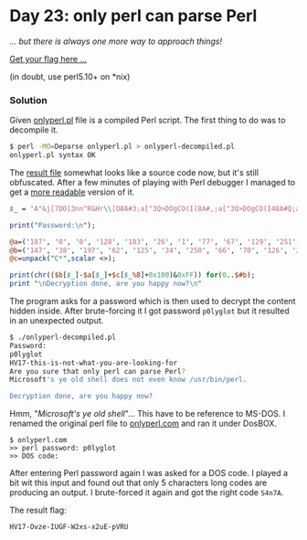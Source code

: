 # Day 23: only perl can parse Perl

*... but there is always one more way to approach things!*

[Get your flag here ...](files/onlyperl.pl "onlyperl.pl")

(in doubt, use perl5.10+ on *nix)

### Solution

Given [onlyperl.pl](files/onlyperl.pl "onlyperl.pl") file is a compiled Perl script. The first thing to do was to decompile it.

```bash
$ perl -MO=Deparse onlyperl.pl > onlyperl-decompiled.pl
onlyperl.pl syntax OK
``` 

The [result file](files/onlyperl-decompiled.pl "onlyperl-decompiled.pl") somewhat looks like a source code now, but it's still obfuscated. After a few minutes of playing with Perl debugger I managed to get a [more readable](files/onlyperl-deobfuscated.pl "onlyperl-deobfuscated.pl") version of it.

```perl
$_ = 'A"&j[7DO]3nn^R&Hr\\[O8A#3;a["3Q>DOgCO(I(8A#,;a["3Q>DOgCO(I48A#Q;a["3Q>DOgCO(nQ3~3&LmV8A"&j[7DQG&DDI,/I=osI3/I=obIQ/I=:UobFt<FF8.Ft``88LKR&DFJJIk,8A"&j[7LO\\[0vQ&!"7jR[LHR[v(L3&vL!RaLG3""!L[R^9\\[OA';

print("Password:\n");

@a=('187', '0', '0', '128', '183', '26', '1', '77', '67', '129', '251', '14', '3', '124', '244', '243', '130', '76', '244', '94', '77', '165', '219', '77', '247', '130', '76', '249', '68', '128', '108', '253', '71', '249', '65', '247', '93', '78', '139', '75', '93', '78', '133', '128', '108', '247', '129', '76', '249', '68', '128', '108', '205', '115', '92', '78', '69', '56', '34', '243', '175', '76', '244', '67', '77', '165', '39', '77', '247', '175', '76', '249', '68', '128', '108', '253', '71', '249', '65', '247', '66', '73', '139', '75', '66', '73', '133', '128', '108', '247', '129', '76', '249', '68', '128', '108', '205', '115', '93', '73', '72', '56', '14', '124', '150', '243', '77', '77', '199', '193', '189', '76', '196', '189', '254', '69', '187', '190', '197', '174', '79', '194', '95', '78', '205', '164', '195', '197', '134', '199', '194', '67', '79', '196', '189', '254', '72', '187', '190', '197', '174', '127', '194', '92', '73', '197', '193', '189', '76', '11', '204', '179', '83', '77', '49', '157', '247', '189', '76', '249', '68', '128', '108', '247', '129', '76', '249', '68', '128', '108', '249', '1', '128', '108', '246', '77', '77', '196', '149', '72', '103', '77', '125', '77', '14', '116', '134', '49', '185', '142', '77', '77', '77', '64', '71', '105', '89', '88', '65', '16', '6', '16', '17', '92', '15', '31', '10', '11', '12', '21', '7', '16', '77', '86', '85', '89', '88', '65', '36', '44', '49', '93', '31', '16', '26', '28', '66', '91', '94', '175', '214', '84', '27', '21', '233', '2', '103', '23', '194', '20', '201', '229', '243', '29', '88', '181', '105', '153', '11', '50', '177', '174', '170', '2', '213', '18', '240', '41', '136', '0', '217', '27', '74', '148', '169', '179', '118', '226', '4', '220', '83', '82', '142', '208', '172', '89', '234', '252', '216', '76', '215', '254', '3', '133', '64', '37', '161', '214', '88', '197', '11', '182', '45', '183', '186', '236', '145', '242', '232', '34', '160', '85', '131', '164', '219', '224', '174', '15', '33', '231', '109', '62', '180', '184', '87', '178', '246', '110', '227', '31', '47', '149', '93', '79', '77', '218', '181', '254', '101', '209', '125', '54', '155', '22', '103', '68', '97', '251', '14', '177', '94', '253', '70', '136', '223', '28', '32', '102', '146', '243', '35', '39', '51', '170', '171', '25', '210', '175', '20', '141', '140', '129', '233', '17', '204', '7', '194', '66', '156', '167', '44', '190', '111', '189', '98', '150', '46', '221', '137', '222', '200', '154', '48', '213', '193', '241', '138', '143', '100', '81', '117', '239', '49', '126', '176', '13', '188', '238', '53', '163', '24', '72', '12', '95', '212', '245', '165', '162', '119', '207', '96', '8', '144', '36', '128', '60', '92', '41', '80', '57', '130', '192', '40', '58', '211', '202', '124', '113', '105', '247', '235', '55', '134', '157', '56', '191', '114', '9', '206', '203', '225', '158', '249', '168', '67', '38', '26', '121', '61', '237', '173', '228', '106', '23', '19', '86', '185', '91', '127', '112', '69', '42', '198', '90', '63', '52', '196', '244', '1', '71', '65', '166', '240', '153', '229', '59', '132', '75', '84', '199', '99', '139', '5', '195', '147', '21', '230', '152', '122', '10', '50', '151', '159', '2', '135', '120', '16', '43', '107', '205', '104', '123', '248', '6', '115', '250', '18', '78', '29', '30', '73', '108', '201', '116', '187');
@b=('147', '38', '197', '62', '125', '34', '250', '66', '70', '126', '248', '8', '201', '126', '244', '243', '63', '147', '240', '70', '90', '102', '229', '72', '252', '127', '65', '242', '66', '65', '105', '248', '70', '52', '62', '236', '93', '15', '130', '70', '95', '40', '90', '121', '106', '171', '139', '71', '254', '52', '135', '104', '216', '108', '13', '78', '61', '105', '42', '154', '183', '78', '241', '72', '253', '229', '32', '70', '252', '99', '64', '230', '66', '112', '112', '229', '82', '0', '55', '163', '34', '126', '145', '62', '26', '231', '99', '117', '95', '57', '132', '70', '1', '62', '133', '31', '208', '99', '106', '53', '1', '59', '11', '108', '70', '54', '73', '57', '204', '193', '110', '60', '195', '242', '5', '236', '194', '193', '202', '90', '68', '8', '88', '67', '134', '163', '194', '192', '141', '183', '133', '63', '91', '202', '125', '236', '65', '249', '129', '188', '172', '133', '191', '22', '227');
@c=unpack("C*",scalar <>);

print(chr(($b[$_]-$a[$_]+$c[$_%8]+0x100)&0xFF)) for(0..$#b);
print "\nDecryption done, are you happy now?\n"
```

The program asks for a password which is then used to decrypt the content hidden inside. After brute-forcing it I got password `p0lyglot` but it resulted in an unexpected output.

```bash
$ ./onlyperl-decompiled.pl
Password:
p0lyglot
HV17-this-is-not-what-you-are-looking-for
Are you sure that only perl can parse Perl?
Microsoft's ye old shell does not even know /usr/bin/perl.

Decryption done, are you happy now?
```

Hmm, "*Microsoft's ye old shell*"... This have to be reference to MS-DOS. I renamed the original perl file to [onlyperl.com](files/onlyperl.com) and ran it under DosBOX.

```commandline
$ onlyperl.com
>> perl password: p0lyglot
>> DOS code:
```

After entering Perl password again I was asked for a DOS code. I played a bit wit this input and found out that only 5 characters long codes are producing an output. I brute-forced it again and got the right code `S4n7A`.

The result flag:

```
HV17-Ovze-IUGF-W2xs-x2uE-pVRU
```
